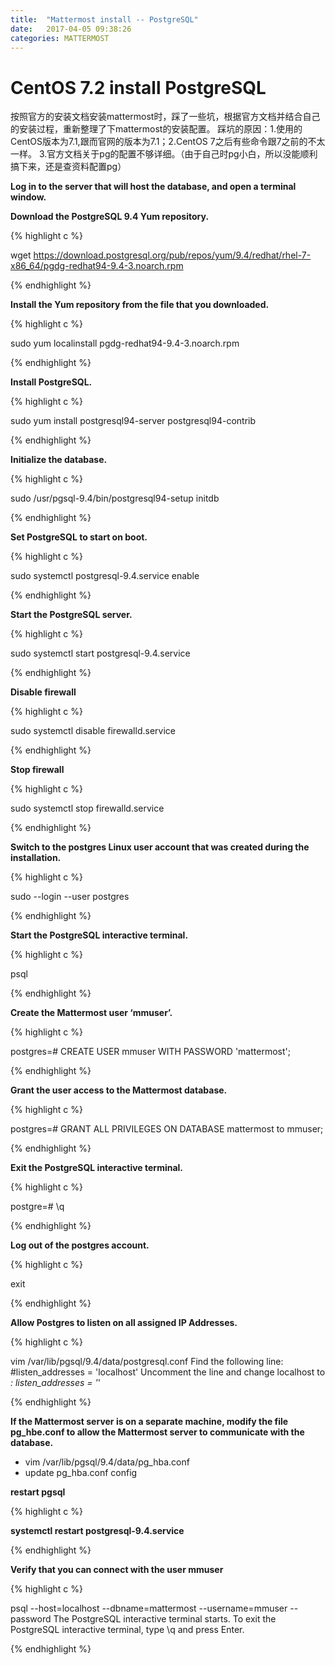 ```yaml
---
title:  "Mattermost install -- PostgreSQL"
date:   2017-04-05 09:38:26
categories: MATTERMOST
---
```


# CentOS 7.2 install PostgreSQL

按照官方的安装文档安装mattermost时，踩了一些坑，根据官方文档并结合自己的安装过程，重新整理了下mattermost的安装配置。
踩坑的原因：1.使用的CentOS版本为7.1,跟而官网的版本为7.1；2.CentOS 7之后有些命令跟7之前的不太一样。 3.官方文档关于pg的配置不够详细。（由于自己时pg小白，所以没能顺利搞下来，还是查资料配置pg）

**Log in to the server that will host the database, and open a terminal window.**

**Download the PostgreSQL 9.4 Yum repository.**

{% highlight c %}

wget https://download.postgresql.org/pub/repos/yum/9.4/redhat/rhel-7-x86_64/pgdg-redhat94-9.4-3.noarch.rpm

{% endhighlight %}

**Install the Yum repository from the file that you downloaded.**

{% highlight c %}

sudo yum localinstall pgdg-redhat94-9.4-3.noarch.rpm

{% endhighlight %}

**Install PostgreSQL.**

{% highlight c %}

sudo yum install postgresql94-server postgresql94-contrib

{% endhighlight %}

**Initialize the database.**

{% highlight c %}

sudo /usr/pgsql-9.4/bin/postgresql94-setup initdb

{% endhighlight %}

**Set PostgreSQL to start on boot.**

{% highlight c %}

sudo systemctl postgresql-9.4.service enable

{% endhighlight %}

**Start the PostgreSQL server.**

{% highlight c %}

sudo systemctl start postgresql-9.4.service

{% endhighlight %}

**Disable firewall**

{% highlight c %}

sudo systemctl disable  firewalld.service

{% endhighlight %}

**Stop firewall**

{% highlight c %}

sudo systemctl stop firewalld.service

{% endhighlight %}

**Switch to the postgres Linux user account that was created during the installation.**

{% highlight c %}

sudo --login --user postgres

{% endhighlight %}

**Start the PostgreSQL interactive terminal.**

{% highlight c %}

psql

{% endhighlight %}

**Create the Mattermost user ‘mmuser’.**

{% highlight c %}

postgres=# CREATE USER mmuser WITH PASSWORD 'mattermost';

{% endhighlight %}

**Grant the user access to the Mattermost database.**

{% highlight c %}

postgres=# GRANT ALL PRIVILEGES ON DATABASE mattermost to mmuser;

{% endhighlight %}

**Exit the PostgreSQL interactive terminal.**

{% highlight c %}

postgre=# \q

{% endhighlight %}

**Log out of the postgres account.**

{% highlight c %}

exit

{% endhighlight %}

**Allow Postgres to listen on all assigned IP Addresses.**

{% highlight c %}

vim /var/lib/pgsql/9.4/data/postgresql.conf
Find the following line:
\#listen_addresses = 'localhost'
Uncomment the line and change localhost to *:
listen_addresses = '*'

{% endhighlight %}

**If the Mattermost server is on a separate machine, modify the file pg_hbe.conf to allow the Mattermost server to communicate with the database.**

- vim /var/lib/pgsql/9.4/data/pg_hba.conf
- update pg_hba.conf config

**restart pgsql**

{% highlight c %}

**systemctl restart  postgresql-9.4.service**

{% endhighlight %}

**Verify that you can connect with the user mmuser**

{% highlight c %}

psql --host=localhost --dbname=mattermost --username=mmuser --password
The PostgreSQL interactive terminal starts. To exit the PostgreSQL interactive 	terminal, type \q and press Enter.

{% endhighlight %}